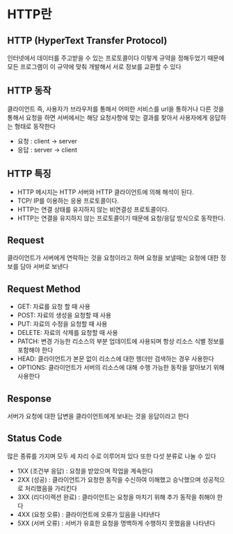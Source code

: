 # HTTP란

## HTTP (HyperText Transfer Protocol)
인터넷에서 데이터를 주고받을 수 있는 프로토콜이다 이렇게 규약을 정해두었기 때문에 모든 프로그램이 이 규약에 맞춰 개발해서 서로 정보를 교환할 수 있다

## HTTP 동작
클라이언트 즉, 사용자가 브라우저를 통해서 어떠한 서비스를 url을 통하거나 다른 것을 통해서 요청을 하면 서버에서는 해당 요청사항에 맞는 결과를 찾아서 사용자에게 응답하는 형태로 동작한다

- 요청 : client -> server
- 응답 : server -> client

## HTTP 특징
- HTTP 메시지는 HTTP 서버와 HTTP 클라이언트에 의해 해석이 된다.
- TCP/ IP를 이용하는 응용 프로토콜이다.
- HTTP는 연결 상태를 유지하지 않는 비연결성 프로토콜이다.
- HTTP는 연결을 유지하지 않는 프로토콜이기 때문에 요청/응답 방식으로 동작한다.

## Request

클라이언트가 서버에게 연락하는 것을 요청이라고 하며 요청을 보낼때는 요청에 대한 정보를 담아 서버로 보낸다

## Request Method
- GET: 자료를 요청 할 때 사용
- POST: 자료의 생성을 요청할 때 사용
- PUT: 자료의 수정을 요청할 때 사용
- DELETE: 자료의 삭제를 요청할 때 사용
- PATCH:  변경 가능한 리소스의 부분 업데이트에 사용되며 항상 리소스 식별 정보를 포함해야 한다
- HEAD: 클라이언트가 본문 없이 리소스에 대한 헹더만 검색하는 경우 사용한다
- OPTIONS:  클라이언트가 서버의 리소스에 대해 수행 가능한 동작을 알아보기 위해 사용한다

## Response
서버가 요청에 대한 답변을 클라이언트에게 보내는 것을 응답이라고 한다

## Status Code
많은 종류를 가지며 모두 세 자리 수로 이루어져 있다 또한 다섯 분류로 나눌 수 있다

- 1XX (조건부 응답) : 요청을 받았으며 작업을 계속한다
- 2XX (성공) : 클라이언트가 요청한 동작을 수신하여 이해했고 승낙했으며 성공적으로 처리했음을 가리킨다
- 3XX (리다이렉션 완료) : 클라이언트는 요청을 마치기 위해 추가 동작을 취해야 한다
- 4XX (요청 오류) : 클라이언트에 오류가 있음을 나타낸다
- 5XX (서버 오류) : 서버가 유효한 요청을 명백하게 수행하지 못했음을 나타낸다

